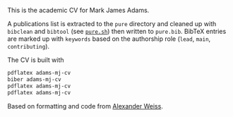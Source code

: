 This is the academic CV for Mark James Adams.

A publications list is extracted to the `pure` directory and cleaned up with `bibclean` and `bibtool` (see [`pure.sh`](pure.sh)) then written to `pure.bib`. BibTeX entries are marked up with `keywords` based on the authorship role (`lead`, `main`, `contributing`). 

The CV is built with

```sh
pdflatex adams-mj-cv
biber adams-mj-cv
pdflatex adams-mj-cv
pdflatex adams-mj-cv
```

Based on formatting and code from [Alexander Weiss](https://github.com/alexweissuk/My-Academic-CV).